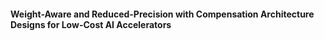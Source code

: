 ####  Weight-Aware and Reduced-Precision with Compensation Architecture Designs for Low-Cost AI Accelerators
